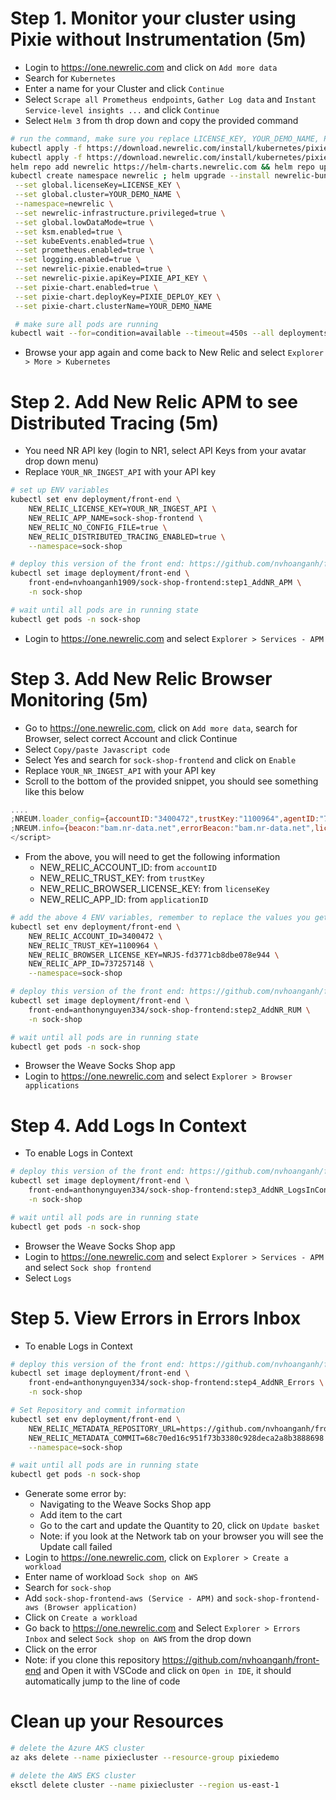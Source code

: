 # Step 1. Monitor your cluster using Pixie without Instrumentation (5m)

-   Login to https://one.newrelic.com and click on `Add more data`
-   Search for `Kubernetes`
-   Enter a name for your Cluster and click `Continue`
-   Select `Scrape all Prometheus endpoints`, `Gather Log data` and `Instant Service-level insights ...` and click `Continue`
-   Select `Helm 3` from th drop down and copy the provided command

```bash
# run the command, make sure you replace LICENSE_KEY, YOUR_DEMO_NAME, PIXIE_API_KEY and PIXIE_DEPLOY_KEY
kubectl apply -f https://download.newrelic.com/install/kubernetes/pixie/latest/px.dev_viziers.yaml && \
kubectl apply -f https://download.newrelic.com/install/kubernetes/pixie/latest/olm_crd.yaml && \
helm repo add newrelic https://helm-charts.newrelic.com && helm repo update && \
kubectl create namespace newrelic ; helm upgrade --install newrelic-bundle newrelic/nri-bundle \
 --set global.licenseKey=LICENSE_KEY \
 --set global.cluster=YOUR_DEMO_NAME \
 --namespace=newrelic \
 --set newrelic-infrastructure.privileged=true \
 --set global.lowDataMode=true \
 --set ksm.enabled=true \
 --set kubeEvents.enabled=true \
 --set prometheus.enabled=true \
 --set logging.enabled=true \
 --set newrelic-pixie.enabled=true \
 --set newrelic-pixie.apiKey=PIXIE_API_KEY \
 --set pixie-chart.enabled=true \
 --set pixie-chart.deployKey=PIXIE_DEPLOY_KEY \
 --set pixie-chart.clusterName=YOUR_DEMO_NAME

 # make sure all pods are running
kubectl wait --for=condition=available --timeout=450s --all deployments -n newrelic
```

-   Browse your app again and come back to New Relic and select `Explorer > More > Kubernetes`

# Step 2. Add New Relic APM to see Distributed Tracing (5m)

-   You need NR API key (login to NR1, select API Keys from your avatar drop down menu)
-   Replace `YOUR_NR_INGEST_API` with your API key

```bash
# set up ENV variables
kubectl set env deployment/front-end \
    NEW_RELIC_LICENSE_KEY=YOUR_NR_INGEST_API \
    NEW_RELIC_APP_NAME=sock-shop-frontend \
    NEW_RELIC_NO_CONFIG_FILE=true \
    NEW_RELIC_DISTRIBUTED_TRACING_ENABLED=true \
    --namespace=sock-shop

# deploy this version of the front end: https://github.com/nvhoanganh/front-end/tree/step-1---add-NR-APM
kubectl set image deployment/front-end \
    front-end=nvhoanganh1909/sock-shop-frontend:step1_AddNR_APM \
    -n sock-shop

# wait until all pods are in running state
kubectl get pods -n sock-shop
```

-   Login to https://one.newrelic.com and select `Explorer > Services - APM`

# Step 3. Add New Relic Browser Monitoring (5m)

-   Go to https://one.newrelic.com, click on `Add more data`, search for Browser, select correct Account and click Continue
-   Select `Copy/paste Javascript code`
-   Select Yes and search for `sock-shop-frontend` and click on `Enable`
-   Replace `YOUR_NR_INGEST_API` with your API key
-   Scroll to the bottom of the provided snippet, you should see something like this below

```javascript
....
;NREUM.loader_config={accountID:"3400472",trustKey:"1100964",agentID:"737257148",licenseKey:"NRJS-fd3771cb8dbe078e944",applicationID:"737257148"}
;NREUM.info={beacon:"bam.nr-data.net",errorBeacon:"bam.nr-data.net",licenseKey:"NRJS-fd3771cb8dbe078e944",applicationID:"737257148",sa:1}
</script>
```

-   From the above, you will need to get the following information
    -   NEW_RELIC_ACCOUNT_ID: from `accountID`
    -   NEW_RELIC_TRUST_KEY: from `trustKey`
    -   NEW_RELIC_BROWSER_LICENSE_KEY: from `licenseKey`
    -   NEW_RELIC_APP_ID: from `applicationID`

```bash
# add the above 4 ENV variables, remember to replace the values you get from above
kubectl set env deployment/front-end \
    NEW_RELIC_ACCOUNT_ID=3400472 \
    NEW_RELIC_TRUST_KEY=1100964 \
    NEW_RELIC_BROWSER_LICENSE_KEY=NRJS-fd3771cb8dbe078e944 \
    NEW_RELIC_APP_ID=737257148 \
    --namespace=sock-shop

# deploy this version of the front end: https://github.com/nvhoanganh/front-end/tree/step2-add-browser-monitoring
kubectl set image deployment/front-end \
    front-end=anthonynguyen334/sock-shop-frontend:step2_AddNR_RUM \
    -n sock-shop

# wait until all pods are in running state
kubectl get pods -n sock-shop
```

-   Browser the Weave Socks Shop app
-   Login to https://one.newrelic.com and select `Explorer > Browser applications`

# Step 4. Add Logs In Context

-   To enable Logs in Context

```bash
# deploy this version of the front end: https://github.com/nvhoanganh/front-end/tree/step3-add-logs-in-Context
kubectl set image deployment/front-end \
    front-end=anthonynguyen334/sock-shop-frontend:step3_AddNR_LogsInContext \
    -n sock-shop

# wait until all pods are in running state
kubectl get pods -n sock-shop
```

-   Browser the Weave Socks Shop app
-   Login to https://one.newrelic.com and select `Explorer > Services - APM` and select `Sock shop frontend`
-   Select `Logs`

# Step 5. View Errors in Errors Inbox

-   To enable Logs in Context

```bash
# deploy this version of the front end: https://github.com/nvhoanganh/front-end/tree/step-4-View-Errors-in-Error-Inbox
kubectl set image deployment/front-end \
    front-end=anthonynguyen334/sock-shop-frontend:step4_AddNR_Errors \
    -n sock-shop

# Set Repository and commit information
kubectl set env deployment/front-end \
    NEW_RELIC_METADATA_REPOSITORY_URL=https://github.com/nvhoanganh/front-end.git \
    NEW_RELIC_METADATA_COMMIT=68c70ed16c951f73b3380c928deca2a8b3888698 \
    --namespace=sock-shop

# wait until all pods are in running state
kubectl get pods -n sock-shop
```

-   Generate some error by:
    -   Navigating to the Weave Socks Shop app
    -   Add item to the cart
    -   Go to the cart and update the Quantity to 20, click on `Update basket`
    -   Note: if you look at the Network tab on your browser you will see the Update call failed
-   Login to https://one.newrelic.com, click on `Explorer > Create a workload`
-   Enter name of workload `Sock shop on AWS`
-   Search for `sock-shop`
-   Add `sock-shop-frontend-aws (Service - APM)` and `sock-shop-frontend-aws (Browser application)`
-   Click on `Create a workload`
-   Go back to https://one.newrelic.com and Select `Explorer > Errors Inbox` and select `Sock shop on AWS` from the drop down
-   Click on the error
-   Note: if you clone this repository https://github.com/nvhoanganh/front-end and Open it with VSCode and click on `Open in IDE`, it should automatically jump to the line of code

# Clean up your Resources

```bash
# delete the Azure AKS cluster
az aks delete --name pixiecluster --resource-group pixiedemo

# delete the AWS EKS cluster
eksctl delete cluster --name pixiecluster --region us-east-1
```
